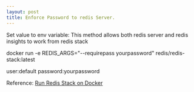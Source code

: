 ```yaml
---
layout: post
title: Enforce Password to redis Server.
--- 
```


Set value to env variable:
This method allows both redis server and redis insights to work from redis stack

docker run -e REDIS_ARGS="--requirepass yourpassword" redis/redis-stack:latest

user:default
password:yourpassword

Reference: <a href='https://redis.io/docs/getting-started/install-stack/docker'>Run Redis Stack on Docker</a>
